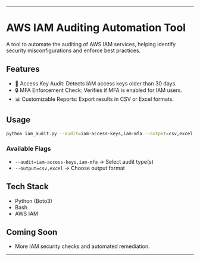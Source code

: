 
---

# AWS IAM Auditing Automation Tool

A tool to automate the auditing of AWS IAM services, helping identify security misconfigurations and enforce best practices.

## Features  
- 🔑 Access Key Audit: Detects IAM access keys older than 30 days.  
- 🔒 MFA Enforcement Check: Verifies if MFA is enabled for IAM users.  
- 📊 Customizable Reports: Export results in CSV or Excel formats.  

## Usage  
```bash
python iam_audit.py --audit=iam-access-keys,iam-mfa --output=csv,excel
```  
### Available Flags  
- `--audit=iam-access-keys,iam-mfa` → Select audit type(s)  
- `--output=csv,excel` → Choose output format  

## Tech Stack  
- Python (Boto3)  
- Bash  
- AWS IAM  

## Coming Soon  
- More IAM security checks and automated remediation.  

---

